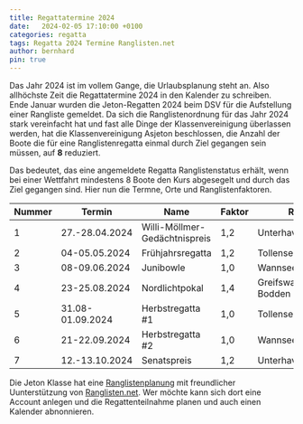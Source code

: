 ```yaml
---
title: Regattatermine 2024
date:   2024-02-05 17:10:00 +0100
categories: regatta
tags: Regatta 2024 Termine Ranglisten.net
author: bernhard
pin: true
---
```

Das Jahr 2024 ist im vollem Gange, die Urlaubsplanung steht an. Also allhöchste Zeit die Regattatermine 2024 in den Kalender zu schreiben.  
Ende Januar wurden die Jeton-Regatten 2024 beim DSV für die Aufstellung einer Rangliste gemeldet. Da sich die Ranglistenordnung für das Jahr 2024 stark vereinfacht hat und fast alle Dinge der Klassenvereinigung überlassen werden, hat die Klassenvereinigung Asjeton beschlossen, die Anzahl der Boote die für eine Ranglistenregatta einmal durch Ziel gegangen sein müssen, auf **8** reduziert.  

Das bedeutet, das eine angemeldete Regatta Ranglistenstatus erhält, wenn bei einer Wettfahrt mindestens 8 Boote den Kurs abgesegelt und durch das Ziel gegangen sind. Hier nun die Termne, Orte und Ranglistenfaktoren. 

|Nummer |Termin             |Name                              | Faktor |Revier            |Veranstalter|
|-------|-------------------|----------------------------------|--------|------------------|------------|
|1		|27.-28.04.2024     |Willi-Möllmer-Gedächtnispreis     |1,2     | Unterhavel       |SCO         |
|2		|04-05.05.2024		|Frühjahrsregatta				   |1,2|Tollensesee|SVN|
|3      |08-09.06.2024		|Junibowle						   |1,0		|Wannsee |SCW-B|
|4		|23-25.08.2024		|Nordlichtpokal					   |1,4		|Greifswalder Bodden|Asjeton|
|5		|31.08-01.09.2024	|Herbstregatta #1				   |1,0		|Tollensesee|SVN|
|6		|21-22.09.2024		|Herbstregatta #2				   |1,0		|Wannsee|SCW-B|
|7		|12.-13.10.2024		|Senatspreis					   |1,2		|Unterhavel/Wannsee|BYC|


Die Jeton Klasse hat eine [Ranglistenplanung](https://ranglisten.net/de/jeton/regattas) mit freundlicher Uunterstützung von [Ranglisten.net](https://ranglisten.net). Wer möchte kann sich dort eine Account anlegen und die Regattenteilnahme planen und auch einen Kalender abnonnieren.